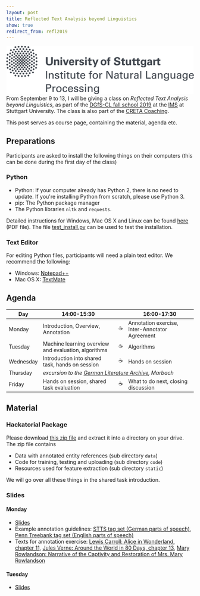 ```yaml
---
layout: post
title: Reflected Text Analysis beyond Linguistics
show: true
redirect_from: refl2019
---
```


![Cologne](/assets/2019-09-06-reflected-text-analysis/unilogo-ims_en.png)
From September 9 to 13, I will be giving a class on *Reflected Text Analysis beyond Linguistics*, as part of the [DGfS-CL fall school 2019](https://dgfs-clschool19.github.io) at the [IMS](https://www.ims.uni-stuttgart.de) at Stuttgart University. The class is also part of the [CRETA Coaching](https://www.creta.uni-stuttgart.de/coaching).

This post serves as course page, containing the material, agenda etc.


## <a name="Preparations"></a>Preparations

Participants are asked to install the following things on their computers (this can be done during the first day of the class)

### Python

- Python: If your computer already has Python 2, there is no need to update. If you're installing Python from scratch, please use Python 3.
- pip: The Python package manager
- The Python libraries `nltk` and `requests`.

Detailed instructions for Windows, Mac OS X and Linux can be found [here](/assets/2019-09-06-reflected-text-analysis/installation-instructions.pdf) (PDF file). The file [test_install.py](/assets/2019-09-06-reflected-text-analysis/test_install.py) can be used to test the installation.

### Text Editor

For editing Python files, participants will need a plain text editor. We recommend the following:

- Windows: [Notepad++](https://notepad-plus-plus.org)
- Mac OS X: [TextMate](https://macromates.com)

## <a name="Agenda"></a>Agenda

<table class="schedule">
  <thead>
    <tr>
      <th>Day</th>
      <th>14:00-15:30</th>
      <th>&nbsp;</th>
      <th>16:00-17:30</th>
    </tr>
  </thead>
  <tbody>
    <tr>
      <td>Monday</td>
      <td>Introduction, Overview, Annotation</td>
      <td>☕</td>
      <td>Annotation exercise, Inter-Annotator Agreement</td>
    </tr>
    <tr>
      <td>Tuesday</td>
      <td>Machine learning overview and evaluation, algorithms</td>
      <td>☕</td>
      <td>Algorithms</td>
    </tr>
    <tr>
      <td>Wednesday</td>
      <td>Introduction into shared task, hands on session</td>
      <td>☕</td>
      <td>Hands on session</td>
    </tr>
    <tr>
      <td>Thursday</td>
      <td colspan="3"><em>excursion to the <a href="https://www.dla-marbach.de/en">German Literature Archive</a>, Marbach</em></td>
    </tr>
    <tr>
      <td>Friday</td>
      <td>Hands on session, shared task evaluation</td>
      <td>☕</td>
      <td>What to do next, closing discussion</td>
    </tr>
  </tbody>
</table>



## <a name="Material"></a>Material

### Hackatorial Package

Please download [this zip file](/assets/2019-09-06-reflected-text-analysis/Hackatorial.zip) and extract it into a directory on your drive. The zip file contains

- Data with annotated entity references (sub directory `data`)
- Code for training, testing and uploading (sub directory `code`)
- Resources used for feature extraction (sub directory `static`)

We will go over all these things in the shared task introduction.


### Slides

#### Monday
- [Slides](/assets/2019-09-06-reflected-text-analysis/Monday.pdf)
- Example annotation guidelines: [STTS tag set (German parts of speech)](/assets/2019-09-06-reflected-text-analysis/STTS_Guide.pdf), [Penn Treebank tag set (English parts of speech)](/assets/2019-09-06-reflected-text-analysis/Penn-Treebank-Tagset.pdf)
 - Texts for annotation exercise: [Lewis Carroll: Alice in Wonderland, chapter 11](/assets/2019-09-06-reflected-text-analysis/Alice.pdf), [Jules Verne: Around the World in 80 Days, chapter 13](/assets/2019-09-06-reflected-text-analysis/80days.pdf), [Mary Rowlandson: Narrative of the Captivity and Restoration of Mrs. Mary Rowlandson](/assets/2019-09-06-reflected-text-analysis/MaryRowlandson.pdf)

#### Tuesday
- [Slides](/assets/2019-09-06-reflected-text-analysis/Tuesday.pdf)


